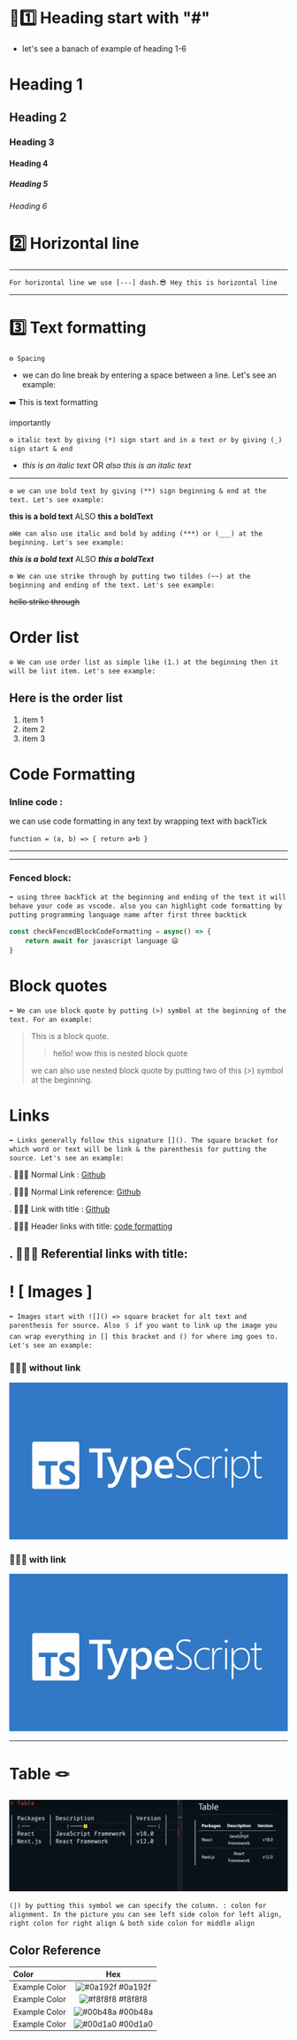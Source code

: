 # 🚀1️⃣ Heading start with "#"

- let's see a banach of example of heading 1-6

#

# Heading 1

## Heading 2

### Heading 3

#### Heading 4

##### Heading 5

###### Heading 6

#

# 2️⃣ Horizontal line

---

    For horizontal line we use [---] dash.😎 Hey this is horizontal line

---

# 3️⃣ Text formatting

    ⚙️ Spacing

- we can do line break by entering a space between a line. Let's see an example:

➡️ This is text formatting

importantly

    ⚙️ italic text by giving (*) sign start and in a text or by giving (_) sign start & end

- _this is an italic text_ OR _also this is an italic text_

---

    ⚙️ we can use bold text by giving (**) sign beginning & end at the text. Let's see example:

**this is a bold text** ALSO **this a boldText**

    ⚙️We can also use italic and bold by adding (***) or (___) at the beginning. Let's see example:

**_this is a bold text_** ALSO **_this a boldText_**

    ⚙️ We can use strike through by putting two tildes (~~) at the beginning and ending of the text. Let's see example:

~~hello strike through~~

# Order list

    ⚙️ We can use order list as simple like (1.) at the beginning then it will be list item. Let's see example:

## Here is the order list

1. item 1
2. item 2
3. item 3

# Code Formatting

### Inline code :

we can use code formatting in any text by wrapping text with backTick

`function = (a, b) => {
    return a+b
}`

---

---

### Fenced block:

    ➡️ using three backTick at the beginning and ending of the text it will behave your code as vscode. also you can highlight code formatting by putting programming language name after first three backtick

```js
const checkFencedBlockCodeFormatting = async() => {
    return await for javascript language 😃
}
```

# Block quotes

    ➡️ We can use block quote by putting (>) symbol at the beginning of the text. For an example:

> This is a block quote.
>
> > hello! wow this is nested block quote
>
> we can also use nested block quote by putting two of this (>) symbol at the beginning.

# Links

    ➡️ Links generally follow this signature [](). The square bracket for which word or text will be link & the parenthesis for putting the source. Let's see an example:

. 🧑‍🚀🚀 Normal Link : [Github](https://github.com/tanvir1017)

. 🧑‍🚀🚀 Normal Link reference: [Github][git]

. 🧑‍🚀🚀 Link with title : [Github](https://github.com/tanvir1017 "tanvir github")

. 🧑‍🚀🚀 Header links with title: [code formatting](#code-formatting "code formatting")

## . 🧑‍🚀🚀 Referential links with title:

[git]: https://github.com/tanvir1017 "Tanvir's github"

# ! [ Images ]

    ➡️ Images start with ![]() => square bracket for alt text and parenthesis for source. Also 🖇️ if you want to link up the image you can wrap everything in [] this bracket and () for where img goes to. Let's see an example:

### 🧑‍🚀🚀 without link

![alt text goes here](/images/typescript.png)

### 🧑‍🚀🚀 with link

[![alt text goes here](/images/typescript.png)](https://www.typescriptlang.org/cheatsheets "typescript chat shit")

---

# Table 🪢

![table picture](/images//table.png)

    (|) by putting this symbol we can specify the column. : colon for alignment. In the picture you can see left side colon for left align, right colon for right align & both side colon for middle align

## Color Reference

| Color         |                               Hex                                |
| :------------ | :--------------------------------------------------------------: |
| Example Color | ![#0a192f](https://via.placeholder.com/10/0a192f?text=+) #0a192f |
| Example Color | ![#f8f8f8](https://via.placeholder.com/10/f8f8f8?text=+) #f8f8f8 |
| Example Color | ![#00b48a](https://via.placeholder.com/10/00b48a?text=+) #00b48a |
| Example Color | ![#00d1a0](https://via.placeholder.com/10/00b48a?text=+) #00d1a0 |
